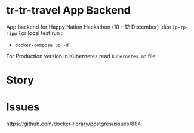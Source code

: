 # tr-tr-travel App Backend

App backend for Happy Nation Hackathon (10 - 12 December)  idea `Тр-тр-гіды` 
For local test run :
  - `docker-compose up -d`

For Production version in Kubernetes read `kubernetes.md` file

# Story

# Issues

https://github.com/docker-library/postgres/issues/884
